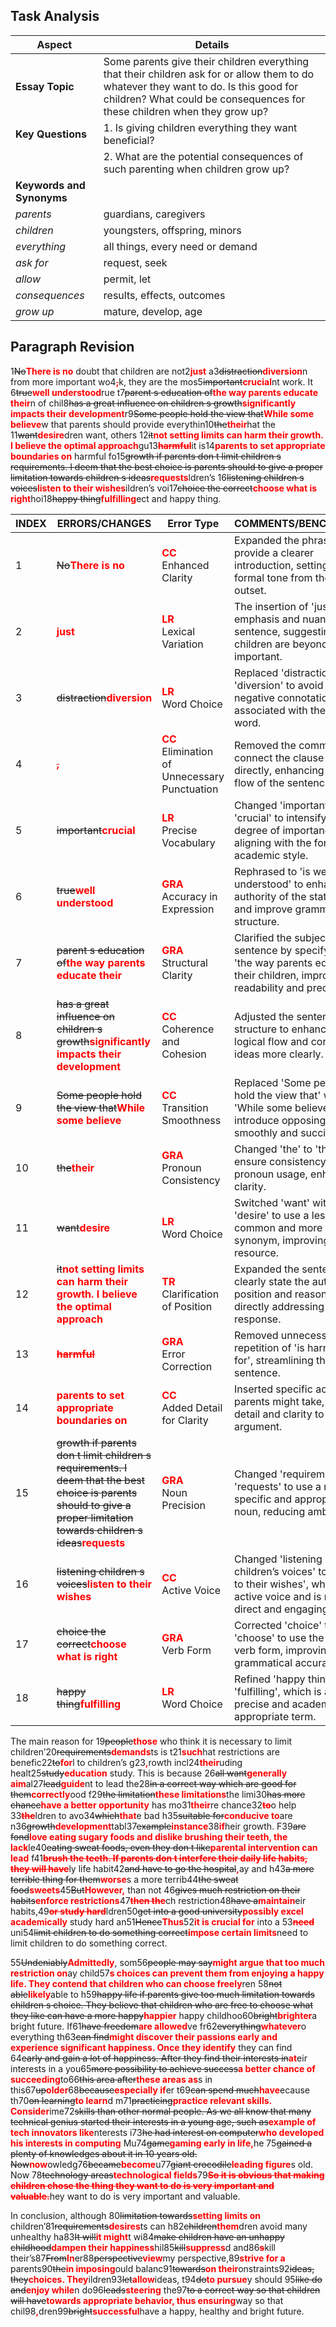 
## Task Analysis

| Aspect                 | Details                                                                                                  |
|------------------------|----------------------------------------------------------------------------------------------------------|
| **Essay Topic** | Some parents give their children everything that their children ask for or allow them to do whatever they want to do. Is this good for children? What could be consequences for these children when they grow up? |
| **Key Questions** | 1. Is giving children everything they want beneficial? |
|                        | 2. What are the potential consequences of such parenting when children grow up? |
| **Keywords and Synonyms** | 
| *parents* | guardians, caregivers |
| *children* | youngsters, offspring, minors |
| *everything* | all things, every need or demand |
| *ask for* | request, seek |
| *allow* | permit, let |
| *consequences* | results, effects, outcomes |
| *grow up* | mature, develop, age |
## Paragraph Revision

1~~No~~<span style='color:red; font-weight:bold;'>There is no</span> doubt that children are not2<span style='color:red; font-weight:bold;'>just</span> a3~~distraction~~<span style='color:red; font-weight:bold;'>diversion</span>n from more important wo4<span style='color:red; font-weight:bold;'>~~,~~</span>k, they are the mos5~~important~~<span style='color:red; font-weight:bold;'>crucial</span>nt work. It 6~~true~~<span style='color:red; font-weight:bold;'>well understood</span>rue t7~~parent s education of~~<span style='color:red; font-weight:bold;'>the way parents educate their</span>n of chil8~~has a great influence on children s growth~~<span style='color:red; font-weight:bold;'>significantly impacts their development</span>r9~~Some people hold the view that~~<span style='color:red; font-weight:bold;'>While some believe</span>w that parents should provide everythin10~~the~~<span style='color:red; font-weight:bold;'>their</span>hat the 11~~want~~<span style='color:red; font-weight:bold;'>desire</span>dren want, others 12~~it~~<span style='color:red; font-weight:bold;'>not setting limits can harm their growth. I believe the optimal approach</span>gu13<span style='color:red; font-weight:bold;'>~~harmful~~</span>it is14<span style='color:red; font-weight:bold;'>parents to set appropriate boundaries on</span> harmful fo15~~growth if parents don t limit children s requirements. I deem that the best choice is parents should to give a proper limitation towards children s ideas~~<span style='color:red; font-weight:bold;'>requests</span>ldren’s 16~~listening children s voices~~<span style='color:red; font-weight:bold;'>listen to their wishes</span>ildren’s voi17~~choice the correct~~<span style='color:red; font-weight:bold;'>choose what is right</span>hoi18~~happy thing~~<span style='color:red; font-weight:bold;'>fulfilling</span>ect and happy thing.

| INDEX | ERRORS/CHANGES | Error Type | COMMENTS/BENCHMARK |
|-------|-----------------|------------|--------------------|
| 1 | ~~No~~<span style='color:red; font-weight:bold;'>There is no</span> | <span style='color:red; font-weight:bold;'>CC</span><br>Enhanced Clarity | Expanded the phrase to provide a clearer introduction, setting a formal tone from the outset. |
| 2 | <span style='color:red; font-weight:bold;'>just</span> | <span style='color:red; font-weight:bold;'>LR</span><br>Lexical Variation | The insertion of 'just' adds emphasis and nuances the sentence, suggesting that children are beyond simply important. |
| 3 | ~~distraction~~<span style='color:red; font-weight:bold;'>diversion</span> | <span style='color:red; font-weight:bold;'>LR</span><br>Word Choice | Replaced 'distraction' with 'diversion' to avoid negative connotations associated with the original word. |
| 4 | <span style='color:red; font-weight:bold;'>~~,~~</span> | <span style='color:red; font-weight:bold;'>CC</span><br>Elimination of Unnecessary Punctuation | Removed the comma to connect the clause more directly, enhancing the flow of the sentence. |
| 5 | ~~important~~<span style='color:red; font-weight:bold;'>crucial</span> | <span style='color:red; font-weight:bold;'>LR</span><br>Precise Vocabulary | Changed 'important' to 'crucial' to intensify the degree of importance, aligning with the formal academic style. |
| 6 | ~~true~~<span style='color:red; font-weight:bold;'>well understood</span> | <span style='color:red; font-weight:bold;'>GRA</span><br>Accuracy in Expression | Rephrased to 'is well-understood' to enhance the authority of the statement and improve grammatical structure. |
| 7 | ~~parent s education of~~<span style='color:red; font-weight:bold;'>the way parents educate their</span> | <span style='color:red; font-weight:bold;'>GRA</span><br>Structural Clarity | Clarified the subject of the sentence by specifying 'the way parents educate' their children, improving readability and precision. |
| 8 | ~~has a great influence on children s growth~~<span style='color:red; font-weight:bold;'>significantly impacts their development</span> | <span style='color:red; font-weight:bold;'>CC</span><br>Coherence and Cohesion | Adjusted the sentence structure to enhance logical flow and connect ideas more clearly. |
| 9 | ~~Some people hold the view that~~<span style='color:red; font-weight:bold;'>While some believe</span> | <span style='color:red; font-weight:bold;'>CC</span><br>Transition Smoothness | Replaced 'Some people hold the view that' with 'While some believe' to introduce opposing views smoothly and succinctly. |
| 10 | ~~the~~<span style='color:red; font-weight:bold;'>their</span> | <span style='color:red; font-weight:bold;'>GRA</span><br>Pronoun Consistency | Changed 'the' to 'their' to ensure consistency in pronoun usage, enhancing clarity. |
| 11 | ~~want~~<span style='color:red; font-weight:bold;'>desire</span> | <span style='color:red; font-weight:bold;'>LR</span><br>Word Choice | Switched 'want' with 'desire' to use a less common and more formal synonym, improving lexical resource. |
| 12 | ~~it~~<span style='color:red; font-weight:bold;'>not setting limits can harm their growth. I believe the optimal approach</span> | <span style='color:red; font-weight:bold;'>TR</span><br>Clarification of Position | Expanded the sentence to clearly state the author's position and reasoning, directly addressing the task response. |
| 13 | <span style='color:red; font-weight:bold;'>~~harmful~~</span> | <span style='color:red; font-weight:bold;'>GRA</span><br>Error Correction | Removed unnecessary repetition of 'is harmful for', streamlining the sentence. |
| 14 | <span style='color:red; font-weight:bold;'>parents to set appropriate boundaries on</span> | <span style='color:red; font-weight:bold;'>CC</span><br>Added Detail for Clarity | Inserted specific actions parents might take, adding detail and clarity to the argument. |
| 15 | ~~growth if parents don t limit children s requirements. I deem that the best choice is parents should to give a proper limitation towards children s ideas~~<span style='color:red; font-weight:bold;'>requests</span> | <span style='color:red; font-weight:bold;'>GRA</span><br>Noun Precision | Changed 'requirements' to 'requests' to use a more specific and appropriate noun, reducing ambiguity. |
| 16 | ~~listening children s voices~~<span style='color:red; font-weight:bold;'>listen to their wishes</span> | <span style='color:red; font-weight:bold;'>CC</span><br>Active Voice | Changed 'listening children’s voices' to 'listen to their wishes', which uses active voice and is more direct and engaging. |
| 17 | ~~choice the correct~~<span style='color:red; font-weight:bold;'>choose what is right</span> | <span style='color:red; font-weight:bold;'>GRA</span><br>Verb Form | Corrected 'choice' to 'choose' to use the correct verb form, improving grammatical accuracy. |
| 18 | ~~happy thing~~<span style='color:red; font-weight:bold;'>fulfilling</span> | <span style='color:red; font-weight:bold;'>LR</span><br>Word Choice | Refined 'happy thing' to 'fulfilling', which is a more precise and academically appropriate term. |


The main reason for 19~~people~~<span style='color:red; font-weight:bold;'>those</span> who think it is necessary to limit children’20~~requirements~~<span style='color:red; font-weight:bold;'>demands</span>ts is t21<span style='color:red; font-weight:bold;'>such</span>hat restrictions are benefic22~~to~~<span style='color:red; font-weight:bold;'>for</span>l to children’s g23<span style='color:red; font-weight:bold;'>,</span>rowth incl24<span style='color:red; font-weight:bold;'>their</span>uding healt25~~study~~<span style='color:red; font-weight:bold;'>education</span> study. This is because 26~~all want~~<span style='color:red; font-weight:bold;'>generally aim</span>al27~~lead~~<span style='color:red; font-weight:bold;'>guide</span>nt to lead the28~~in a correct way which are good for them~~<span style='color:red; font-weight:bold;'>correctly</span>ood f29~~the limitation~~<span style='color:red; font-weight:bold;'>these limitations</span>the limi30~~has more chance~~<span style='color:red; font-weight:bold;'>have a better opportunity</span> has mo31<span style='color:red; font-weight:bold;'>their</span>re chance32<span style='color:red; font-weight:bold;'>~~to~~</span>o help 33<span style='color:red; font-weight:bold;'>~~the~~</span>ldren to avo34~~which~~<span style='color:red; font-weight:bold;'>that</span>e bad h35~~suitable for~~<span style='color:red; font-weight:bold;'>conducive to</span>are n36~~growth~~<span style='color:red; font-weight:bold;'>development</span>tabl37~~example~~<span style='color:red; font-weight:bold;'>instance</span>38<span style='color:red; font-weight:bold;'>if</span>heir growth. F39~~are fond~~<span style='color:red; font-weight:bold;'>love eating sugary foods and dislike brushing their teeth, the lack</span>le40~~eating sweat foods, even they don t like~~<span style='color:red; font-weight:bold;'>parental intervention can lead</span> f41<span style='color:red; font-weight:bold;'>~~brush the teeth. If parents don t interfere their daily life habits, they will have~~</span>ly life habit42~~and have to go the hospital~~<span style='color:red; font-weight:bold;'>,</span>ay and h43~~a more terrible thing for them~~<span style='color:red; font-weight:bold;'>worse</span>s a more terrib44~~the sweat food~~<span style='color:red; font-weight:bold;'>sweets</span>45~~But~~<span style='color:red; font-weight:bold;'>However,</span> than not 46~~gives much restriction on their habits~~<span style='color:red; font-weight:bold;'>enforce restrictions</span>47<span style='color:red; font-weight:bold;'>~~then the~~</span>ch restriction48~~have a~~<span style='color:red; font-weight:bold;'>maintain</span>eir habits,49<span style='color:red; font-weight:bold;'>~~or study hard~~</span>ldren50~~get into a good university~~<span style='color:red; font-weight:bold;'>possibly excel academically</span> study hard an51~~Hence~~<span style='color:red; font-weight:bold;'>Thus</span>52<span style='color:red; font-weight:bold;'>it is crucial for</span> into a 53<span style='color:red; font-weight:bold;'>~~need~~</span> uni54~~limit children to do something correct~~<span style='color:red; font-weight:bold;'>impose certain limits</span>need to limit children to do something correct.



55~~Undeniably~~<span style='color:red; font-weight:bold;'>Admittedly</span>, som56~~people may say~~<span style='color:red; font-weight:bold;'>might argue that too much restriction on</span>ay child57<span style='color:red; font-weight:bold;'>s choices can prevent them from enjoying a happy life. They contend that children who can choose freely</span>ren 58~~not able~~<span style='color:red; font-weight:bold;'>likely</span>able to h59~~happy life if parents give too much limitation towards children s choice. They believe that children who are free to choose what they like can have a more happy~~<span style='color:red; font-weight:bold;'>happier</span> happy childhoo60~~bright~~<span style='color:red; font-weight:bold;'>brighter</span>a bright future. If61~~have freedom~~<span style='color:red; font-weight:bold;'>are allowed</span>ve fr62~~everything~~<span style='color:red; font-weight:bold;'>whatever</span>o everything th63~~can find~~<span style='color:red; font-weight:bold;'>might discover their passions early and experience significant happiness. Once they identify</span> they can find 64~~early and gain a lot of happiness. After they find their interests in~~<span style='color:red; font-weight:bold;'>at</span>eir interests in a you65~~more possibility to achieve success~~<span style='color:red; font-weight:bold;'>a better chance of succeeding</span>to66~~this area after~~<span style='color:red; font-weight:bold;'>these areas as</span>s in this67~~up~~<span style='color:red; font-weight:bold;'>older</span>68~~because~~<span style='color:red; font-weight:bold;'>especially if</span>er t69~~can spend much~~<span style='color:red; font-weight:bold;'>have</span>ecause th70~~on learning~~<span style='color:red; font-weight:bold;'>to learn</span>d m71~~practicing~~<span style='color:red; font-weight:bold;'>practice relevant skills. Consider</span>ime72~~skills than other normal people. As we all know that many technical genius started their interests in a young age, such as~~<span style='color:red; font-weight:bold;'>example of tech innovators like</span>nterests i73~~he had interest on computer~~<span style='color:red; font-weight:bold;'>who developed his interests in computing</span> Mu74~~game~~<span style='color:red; font-weight:bold;'>gaming early in life,</span>he 75~~gained a plenty of knowledges about it in 10 years old. Now~~<span style='color:red; font-weight:bold;'>now</span>owledg76~~became~~<span style='color:red; font-weight:bold;'>become</span>u77~~giant crocodile~~<span style='color:red; font-weight:bold;'>leading figure</span>s old. Now 78~~technology areas~~<span style='color:red; font-weight:bold;'>technological fields</span>79<span style='color:red; font-weight:bold;'>~~So it is obvious that making children chose the thing they want to do is very important and valuable.~~</span>hey want to do is very important and valuable.



In conclusion, although 80~~limitation towards~~<span style='color:red; font-weight:bold;'>setting limits on</span> children’81~~requirements~~<span style='color:red; font-weight:bold;'>desires</span>ts can h82~~children~~<span style='color:red; font-weight:bold;'>them</span>dren avoid many unhealthy ha83~~It will~~<span style='color:red; font-weight:bold;'>it might</span>t wi84~~make children have an unhappy childhood~~<span style='color:red; font-weight:bold;'>dampen their happiness</span>hil85~~kill~~<span style='color:red; font-weight:bold;'>suppress</span>d and86<span style='color:red; font-weight:bold;'>~~s~~</span>kill their’s87~~From~~<span style='color:red; font-weight:bold;'>In</span>er88~~perspective~~<span style='color:red; font-weight:bold;'>view</span>my perspective,89<span style='color:red; font-weight:bold;'>strive for a</span> parents90~~the~~<span style='color:red; font-weight:bold;'>in imposing</span>ould balanc91~~towards~~<span style='color:red; font-weight:bold;'>on their</span>onstraints92~~ideas, they~~<span style='color:red; font-weight:bold;'>choices. They</span>ildren93~~let~~<span style='color:red; font-weight:bold;'>allow</span>ideas, t94~~do~~<span style='color:red; font-weight:bold;'>to pursue</span>y should 95~~like do and~~<span style='color:red; font-weight:bold;'>enjoy while</span>n do96~~leads~~<span style='color:red; font-weight:bold;'>steering</span> the97~~to a correct way so that children will have~~<span style='color:red; font-weight:bold;'>towards appropriate behavior, thus ensuring</span>way so that chil98<span style='color:red; font-weight:bold;'>,</span>dren99~~bright~~<span style='color:red; font-weight:bold;'>successful</span>have a happy, healthy and bright future.



